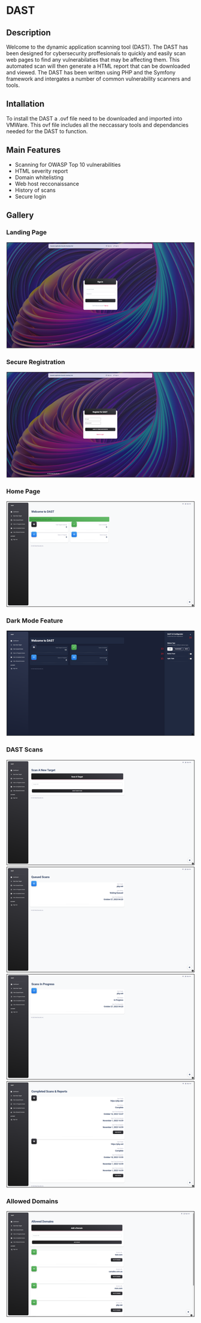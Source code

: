 # DAST

## Description

Welcome to the dynamic application scanning tool (DAST). The DAST has been designed for cybersecurity proffesionals to quickly and
easily scan web pages to find any vulnerabilaties that may be affecting them. This automated scan will then generate a HTML report
that can be downloaded and viewed. The DAST has been written using PHP and the Symfony framework and intergates a number of common
vulnerability scanners and tools.

## Intallation

To install the DAST a .ovf file need to be downloaded and imported into VMWare. This ovf file includes all the neccassary tools
and dependancies needed for the DAST to function.

## Main Features
* Scanning for OWASP Top 10 vulnerabilities
* HTML severity report
* Domain whitelisting
* Web host recconaissance
* History of scans
* Secure login

## Gallery
### Landing Page
![DAST Landing Page](images/landing.png)

### Secure Registration
![DAST Registration Page](images/registration.png)

### Home Page
![DAST Home Page](images/home.png)

### Dark Mode Feature
![DAST Home Page in dark mode](images/darkMode.png)

### DAST Scans
![DAST Target Page](images/targetScan.png)
![DAST Queued Scans Page](images/queuedScan.png)
![DAST Scans in Progress Page](images/progressScan.png)
![DAST Completed Scans Page](images/completedScan.png)

### Allowed Domains
![DAST CDomain Whitelist Page](images/allowedDomains.png)
